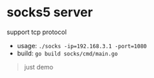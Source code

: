 # socks5 server 
support tcp protocol
- usage: `./socks -ip=192.168.3.1 -port=1080`
- build: `go build socks/cmd/main.go`
> just demo
